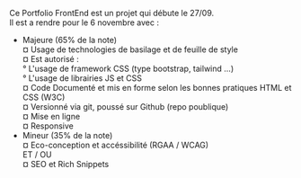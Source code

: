 Ce Portfolio FrontEnd est un projet qui débute le 27/09. <br>
Il est a rendre pour le 6 novembre avec :<br>
  - Majeure (65% de la note)<br>
    ¤ Usage de technologies de basilage et de feuille de style<br>
    ¤ Est autorisé :<br>
      °   L'usage de framework CSS (type bootstrap, tailwind ...)<br>
      °   L'usage de librairies JS et CSS<br>
    ¤ Code Documenté et mis en forme selon les bonnes pratiques HTML et CSS (W3C)<br>
    ¤ Versionné via git, poussé sur Github (repo poublique)<br>
    ¤ Mise en ligne<br>
    ¤ Responsive<br>
  - Mineur (35% de la note)<br>
    ¤ Eco-conception et accéssibilité (RGAA / WCAG)<br>
      ET / OU<br>
    ¤ SEO et Rich Snippets<br>

